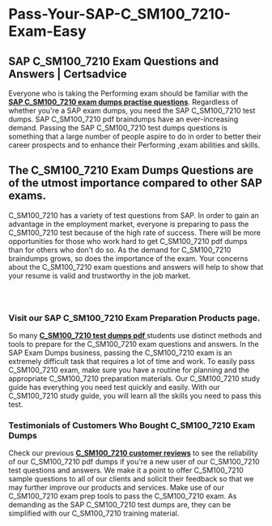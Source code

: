 # Pass-Your-SAP-C_SM100_7210-Exam-Easy
<h2><strong>SAP C_SM100_7210 Exam Questions and Answers | Certsadvice</strong></h2> <p>Everyone who is taking the Performing exam should be familiar with the <a href="http://www.certsadvice.com/sap/c_sm100_7210-practice-questions"><strong>SAP C_SM100_7210 exam dumps practise questions</strong></a>. Regardless of whether you&#39;re a SAP exam dumps, you need the SAP C_SM100_7210 test dumps. SAP C_SM100_7210 pdf braindumps have an ever-increasing demand. Passing the SAP C_SM100_7210 test dumps questions is something that a large number of people aspire to do in order to better their career prospects and to enhance their Performing ,exam abilities and skills.</p> <h2><strong>The C_SM100_7210 Exam Dumps Questions are of the utmost importance compared to other SAP exams.</strong></h2> <p>C_SM100_7210 has a variety of test questions from SAP. In order to gain an advantage in the employment market, everyone is preparing to pass the C_SM100_7210 test because of the high rate of success. There will be more opportunities for those who work hard to get C_SM100_7210 pdf dumps than for others who don&#39;t do so. As the demand for C_SM100_7210 braindumps grows, so does the importance of the exam. Your concerns about the C_SM100_7210 exam questions and answers will help to show that your resume is valid and trustworthy in the job market.</p> <p><a href="http://www.certsadvice.com/sap/c_sm100_7210-practice-questions" style="display: block; padding: 1em 0; text-align: center; "><img alt="" src="https://1.bp.blogspot.com/-RUOr8Wn-CRk/YUYAxC8kcHI/AAAAAAAAAnw/F7BbdI3tw8QDj5z8iX0vQAioQzKiUxduwCLcBGAsYHQ/s0/unnamed.jpg" /></a></p> <h3><strong>Visit our SAP C_SM100_7210 Exam Preparation Products page.</strong></h3> <p>So many <a href="http://www.certsadvice.com/sap/c_sm100_7210-practice-questions"><strong>C_SM100_7210 test dumps pdf </strong></a>students use distinct methods and tools to prepare for the C_SM100_7210 exam questions and answers. In the SAP Exam Dumps business, passing the C_SM100_7210 exam is an extremely difficult task that requires a lot of time and work. To easily pass C_SM100_7210 exam, make sure you have a routine for planning and the appropriate C_SM100_7210 preparation materials. Our C_SM100_7210 study guide has everything you need test quickly and easily. With our C_SM100_7210 study guide, you will learn all the skills you need to pass this test.</p> <h3><strong>Testimonials of Customers Who Bought C_SM100_7210 Exam Dumps</strong></h3> <p>Check our previous <a href="http://www.certsadvice.com/sap/c_sm100_7210-practice-questions"><strong>C_SM100_7210 customer reviews</strong></a> to see the reliability of our C_SM100_7210 pdf dumps if you&#39;re a new user of our C_SM100_7210 test questions and answers. We make it a point to offer C_SM100_7210 sample questions to all of our clients and solicit their feedback so that we may further improve our products and services. Make use of our C_SM100_7210 exam prep tools to pass the C_SM100_7210 exam. As demanding as the SAP C_SM100_7210 test dumps are, they can be simplified with our C_SM100_7210 training material.</p>
